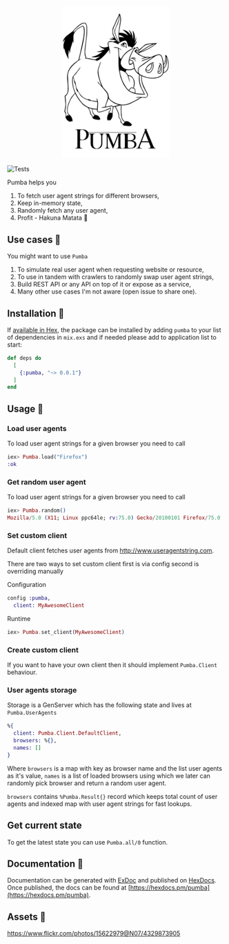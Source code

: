 <p align="center">
  <img width="250" src="https://raw.githubusercontent.com/imanhodjaev/pumba/main/assets/pumbaa.jpeg"/>
</p>

![Tests](https://github.com/imanhodjaev/pumba/actions/workflows/pumba.yml/badge.svg)

Pumba helps you

1. To fetch user agent strings for different browsers,
2. Keep in-memory state,
3. Randomly fetch any user agent,
4. Profit - Hakuna Matata 🦄

## Use cases 🔮

You might want to use `Pumba`

1. To simulate real user agent when requesting website or resource,
2. To use in tandem with crawlers to randomly swap user agent strings,
3. Build REST API or any API on top of it or expose as a service,
4. Many other use cases I'm not aware (open issue to share one).

## Installation 💾

If [available in Hex](https://hex.pm/docs/publish), the package can be installed
by adding `pumba` to your list of dependencies in `mix.exs` and if needed please add to
application list to start:

```elixir
def deps do
  [
    {:pumba, "~> 0.0.1"}
  ]
end
```

## Usage 🧠

### Load user agents

To load user agent strings for a given browser you need to call

```ex
iex> Pumba.load("Firefox")
:ok
```

### Get random user agent

To load user agent strings for a given browser you need to call

```ex
iex> Pumba.random()
Mozilla/5.0 (X11; Linux ppc64le; rv:75.0) Gecko/20100101 Firefox/75.0
```

### Set custom client

Default client fetches user agents from http://www.useragentstring.com.

There are two ways to set custom client first is via config second is overriding manually

Configuration

```ex
config :pumba,
  client: MyAwesomeClient
```

Runtime

```ex
iex> Pumba.set_client(MyAwesomeClient)
```

### Create custom client

If you want to have your own client then it should implement `Pumba.Client` behaviour.

### User agents storage

Storage is a GenServer which has the following state and lives at `Pumba.UserAgents`

```ex
%{
  client: Pumba.Client.DefaultClient,
  browsers: %{},
  names: []
}
```

Where `browsers` is a map with key as browser name and the list user agents
as it's value, `names` is a list of loaded browsers using which we later can
randomly pick browser and return a random user agent.

`browsers` contains `%Pumba.Result{}` record which keeps total count of user
agents and indexed map with user agent strings for fast lookups.

## Get current state

To get the latest state you can use `Pumba.all/0` function.

## Documentation 📜

Documentation can be generated with [ExDoc](https://github.com/elixir-lang/ex_doc)
and published on [HexDocs](https://hexdocs.pm). Once published, the docs can
be found at [https://hexdocs.pm/pumba](https://hexdocs.pm/pumba).

## Assets 💄

https://www.flickr.com/photos/15622979@N07/4329873905
